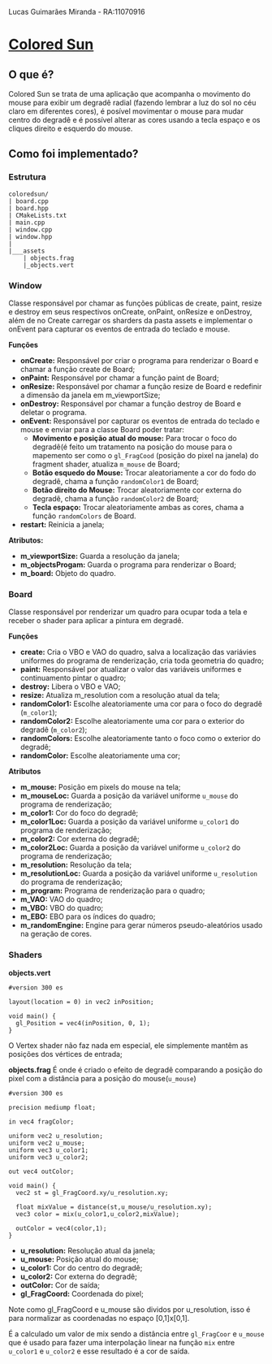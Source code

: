 Lucas Guimarães Miranda - RA:11070916
# [Colored Sun](https://lucasgm22.github.io/cg/coloredsun/)

## O que é?
Colored Sun se trata de uma aplicação que acompanha o movimento do mouse para exibir um degradê radial (fazendo lembrar a luz do sol no céu claro em diferentes cores), é posível movimentar o mouse para mudar centro do degradê e é possível alterar as cores usando a tecla espaço e os cliques direito e esquerdo do mouse.

## Como foi implementado?

### Estrutura
```
coloredsun/
| board.cpp
| board.hpp
| CMakeLists.txt
| main.cpp
| window.cpp
| window.hpp
|
|___assets
    | objects.frag
    |_objects.vert
```

### Window
Classe responsável por chamar as funções públicas de create, paint, resize e destroy em seus respectivos onCreate, onPaint, onResize e onDestroy, além de no Create carregar os sharders da pasta assets e implementar o onEvent para capturar os eventos de entrada do teclado e mouse.

**Funções**

- **onCreate:** Responsável por criar o programa para renderizar o Board e chamar a função create de Board;
- **onPaint:** Responsável por chamar a função paint de Board;
- **onResize:** Responsável por chamar a função resize de Board e redefinir a dimensão da janela em m_viewportSize;
- **onDestroy:** Responsável por chamar a função destroy de Board e deletar o programa.
- **onEvent:** Responsável por capturar os eventos de entrada do teclado e mouse e enviar para a classe Board poder tratar:
  - **Movimento e posição atual do mouse:** Para trocar o foco do degradê(é feito um tratamento na posição do mouse para o mapemento ser como o `gl_FragCood` (posição do pixel na janela) do fragment shader, atualiza `m_mouse` de Board;
  - **Botão esquedo do Mouse:** Trocar aleatoriamente a cor do fodo do degradê, chama a função `randomColor1` de Board;
  - **Botão direito do Mouse:** Trocar aleatoriamente cor externa do degradê, chama a função `randomColor2` de Board;
  - **Tecla espaço:** Trocar aleatoriamente ambas as cores, chama a função `randomColors` de Board.
- **restart:** Reinicia a janela;

**Atributos:**
- **m_viewportSize:** Guarda a resolução da janela;
- **m_objectsProgam:** Guarda o programa para renderizar o Board;
- **m_board:** Objeto do quadro.

### Board
Classe responsável por renderizar um quadro para ocupar toda a tela e receber o shader para aplicar a pintura em degradê.

**Funções**
- **create:** Cria o VBO e VAO do quadro, salva a localização das variávies uniformes do programa de renderização, cria toda geometria do quadro;
- **paint:** Responsável por atualizar o valor das variáveis uniformes e continuamento pintar o quadro;
- **destroy:** Libera o VBO e VAO;
- **resize:** Atualiza m_resolution com a resolução atual da tela;
- **randomColor1:** Escolhe aleatoriamente uma cor para o foco do degradê (`m_color1`);
- **randomColor2:** Escolhe aleatoriamente uma cor para o exterior do degradê (`m_color2`);
- **randomColors:** Escolhe aleatoriamente tanto o foco como o exterior do degradê;
- **randomColor:** Escolhe aleatoriamente uma cor;

**Atributos**
- **m_mouse:** Posição em pixels do mouse na tela;
- **m_mouseLoc:** Guarda a posição da variável uniforme `u_mouse` do programa de renderização;
- **m_color1:** Cor do foco do degradê;
- **m_color1Loc:** Guarda a posição da variável uniforme `u_color1` do programa de renderização;
- **m_color2:** Cor externa do degradê;
- **m_color2Loc:** Guarda a posição da variável uniforme `u_color2` do programa de renderização;
- **m_resolution:** Resolução da tela;
- **m_resolutionLoc:** Guarda a posição da variável uniforme `u_resolution` do programa de renderização;
- **m_program:** Programa de renderização para o quadro;
- **m_VAO:** VAO do quadro;
- **m_VBO:** VBO do quadro;
- **m_EBO:** EBO para os índices do quadro;
- **m_randomEngine:** Engine para gerar números pseudo-aleatórios usado na geração de cores.


### Shaders

**objects.vert**
```
#version 300 es

layout(location = 0) in vec2 inPosition;

void main() {
  gl_Position = vec4(inPosition, 0, 1);
}
```
O Vertex shader não faz nada em especial, ele simplemente mantêm as posições dos  vértices de entrada;

**objects.frag**
É onde é criado o efeito de degradê comparando a posição do pixel com a distância para a posição do mouse(`u_mouse`)
```
#version 300 es

precision mediump float;

in vec4 fragColor;

uniform vec2 u_resolution;
uniform vec2 u_mouse;
uniform vec3 u_color1;
uniform vec3 u_color2;

out vec4 outColor;

void main() {
  vec2 st = gl_FragCoord.xy/u_resolution.xy;

  float mixValue = distance(st,u_mouse/u_resolution.xy);
  vec3 color = mix(u_color1,u_color2,mixValue);

  outColor = vec4(color,1);
}
```
- **u_resolution:** Resolução atual da janela;
- **u_mouse:** Posição atual do mouse;
- **u_color1:** Cor do centro do degradê;
- **u_color2:** Cor externa do degradê;
- **outColor:** Cor de saída;
- **gl_FragCoord:** Coordenada do pixel;

Note como gl_FragCoord e u_mouse são dividos por u_resolution, isso é para normalizar as coordenadas no espaço [0,1]x[0,1]. 

É a calculado um valor de mix sendo a distância entre `gl_FragCoor` e `u_mouse` que é usado para fazer uma interpolação linear na função `mix` entre `u_color1` e `u_color2` e esse resultado é a cor de saída.
